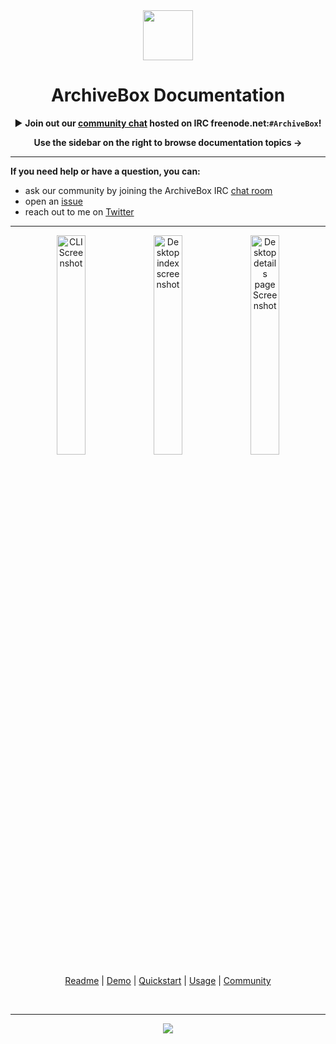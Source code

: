 <div align="center">

<img src="https://i.imgur.com/4nkFjdv.png" width="80px"/>

<h1>ArchiveBox Documentation</h1>


▶ **Join out our [community chat](http://webchat.freenode.net?channels=ArchiveBox&uio=d4) hosted on IRC freenode.net:`#ArchiveBox`!**

**Use the sidebar on the right to browse documentation topics ->**

</div>

---

**If you need help or have a question, you can:**
 - ask our community by joining the ArchiveBox IRC [chat room](http://webchat.freenode.net?channels=ArchiveBox&uio=d4)
 - open an [issue](https://github.com/pirate/ArchiveBox/issues?q=is%3Aissue+is%3Aopen+sort%3Aupdated-desc)
 - reach out to me on [Twitter](https://github.com/theSquashSH)

---

<div align="center">

<img src="https://i.imgur.com/3tBL7PU.png" width="30%" alt="CLI Screenshot" align="top">
<img src="https://i.imgur.com/viklZNG.png" width="30%" alt="Desktop index screenshot" align="top">
<img src="https://i.imgur.com/RefWsXB.jpg" width="30%" alt="Desktop details page Screenshot"/><br/>

<a href="https://github.com/pirate/ArchiveBox">Readme</a> | <a href="https://archive.sweeting.me/">Demo</a> | <a href="https://github.com/pirate/ArchiveBox/wiki/Quickstart">Quickstart</a> | <a href="https://github.com/pirate/ArchiveBox/wiki/Usage">Usage</a> | <a href="https://github.com/pirate/ArchiveBox/wiki/Web-Archiving-Community">Community</a>

<br/>
<hr/>

[![](https://img.shields.io/badge/Donate-Patreon-%23DD5D76.svg)](https://www.patreon.com/theSquashSH)

</div>